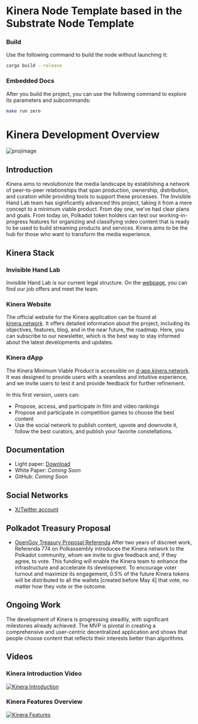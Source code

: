 # Kinera Node Template based in the Substrate Node Template

### Build

Use the following command to build the node without launching it:

```sh
cargo build --release
```

### Embedded Docs

After you build the project, you can use the following command to explore its parameters and subcommands:

```sh
make run zero
```

# Kinera Development Overview

![projimage](https://github.com/K1NERA/kinera-node/assets/67910335/f8dd193d-d9e8-4d09-bac1-2e641e599e9c)

## Introduction

Kinera aims to revolutionize the media landscape by establishing a network of peer-to-peer relationships that span production, ownership, distribution, and curation while providing tools to support these processes. The Invisible Hand Lab team has significantly advanced this project, taking it from a mere concept to a minimum viable product. From day one, we've had clear plans and goals. From today on, Polkadot token holders can test our working-in-progress features for organizing and classifying video content that is ready to be used to build streaming products and services. Kinera aims to be the hub for those who want to transform the media experience.

## Kinera Stack

### Invisible Hand Lab
Invisible Hand Lab is our current legal structure. On the [webpage](https://invisiblehandlab.org), you can find our job offers and meet the team.

### Kinera Website
The official website for the Kinera application can be found at [kinera.network](https://kinera.network). It offers detailed information about the project, including its objectives, features, blog, and in the near future, the roadmap. Here, you can subscribe to our newsletter, which is the best way to stay informed about the latest developments and updates.

### Kinera dApp
The Kinera Minimum Viable Product is accessible on [d-app.kinera.network](https://d-app.kinera.network). It was designed to provide users with a seamless and intuitive experience, and we invite users to test it and provide feedback for further refinement.

In this first version, users can:
- Propose, access, and participate in film and video rankings
- Propose and participate in competition games to choose the best content
- Use the social network to publish content, upvote and downvote it, follow the best curators, and publish your favorite constellations.

## Documentation
- Light paper: [Download](https://drive.google.com/file/d/1zoowL-_N_BlzWLCeMEqmjDXY3JZ6HDQL/)
- White Paper: *Coming Soon*
- GitHub: *Coming Soon*

## Social Networks
- [X/Twitter account](https://twitter.com/KineraNetwork)

## Polkadot Treasury Proposal
- [OpenGov Treasury Proposal Referenda](https://polkadot.polkassembly.io/referenda/774)
After two years of discreet work, Referenda 774 on Polkassembly introduces the Kinera network to the Polkadot community, whom we invite to give feedback and, if they agree, to vote. This funding will enable the Kinera team to enhance the infrastructure and accelerate its development. To encourage voter turnout and maximize its engagement, 0.5% of the future Kinera tokens will be distributed to all the wallets [created before May 4] that vote, no matter how they vote or the outcome.

## Ongoing Work
The development of Kinera is progressing steadily, with significant milestones already achieved. The MVP is pivotal in creating a comprehensive and user-centric decentralized application and shows that people choose content that reflects their interests better than algorithms.

## Videos

### Kinera Introduction Video
[![Kinera Introduction](https://img.youtube.com/vi/rgfE0s3445DY/0.jpg)](https://www.youtube.com/watch?v=rgfE0s3445DY)

### Kinera Features Overview
[![Kinera Features](https://img.youtube.com/vi/yu_adf4ePrTw/0.jpg)](https://www.youtube.com/watch?v=yu_adf4ePrTw)


